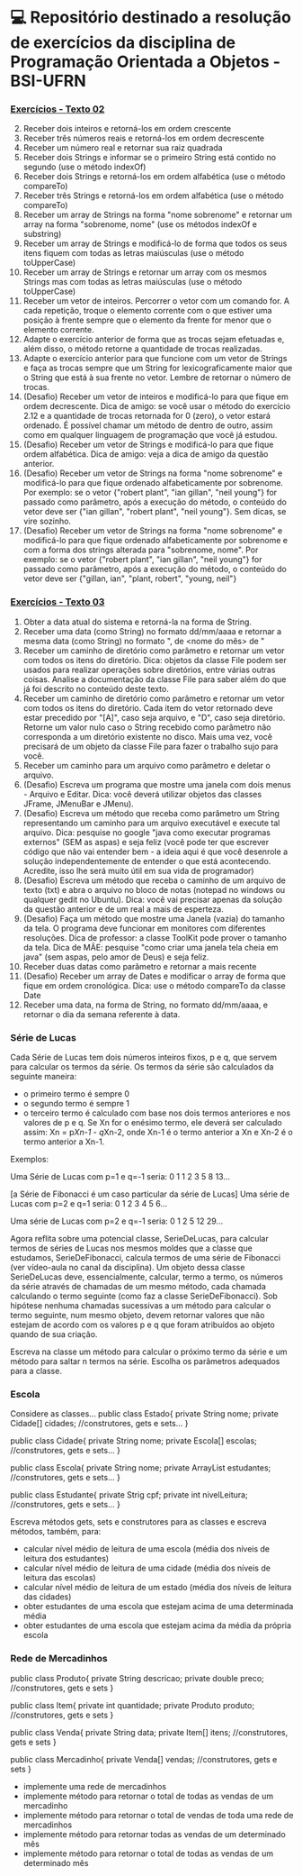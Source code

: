 # :computer: Repositório destinado a resolução de exercícios da disciplina de Programação Orientada a Objetos - BSI-UFRN

### [Exercícios - Texto 02](https://sites.google.com/view/fabricio10/p%C3%A1gina-inicial/cursos/poo1/texto02)
  2. Receber dois inteiros e retorná-los em ordem crescente
  3. Receber três números reais e retorná-los em ordem decrescente
  4. Receber um número real e retornar sua raiz quadrada
  5. Receber dois Strings e informar se o primeiro String está contido no segundo (use o método indexOf)
  6. Receber dois Strings e retorná-los em ordem alfabética (use o método compareTo)
  7. Receber três Strings e retorná-los em ordem alfabética (use o método compareTo)
  8. Receber um array de Strings na forma "nome sobrenome" e retornar um array na forma "sobrenome, nome" (use os métodos indexOf e substring)
  9. Receber um array de Strings e modificá-lo de forma que todos os seus itens fiquem com todas as letras maiúsculas (use o método toUpperCase)
  10. Receber um array de Strings e retornar um array com os mesmos Strings mas com todas as letras maiúsculas (use o método toUpperCase)
  11. Receber um vetor de inteiros. Percorrer o vetor com um comando for. A cada repetição, troque o elemento corrente com o que estiver uma posição à frente sempre que o elemento da frente for menor que o elemento corrente. 
  12. Adapte o exercício anterior de forma que as trocas sejam efetuadas e, além disso, o método retorne a quantidade de trocas realizadas. 
  13. Adapte o exercício anterior para que funcione com um vetor de Strings e faça as trocas sempre que um String for lexicograficamente maior que o String que está à sua frente no vetor. Lembre de retornar o número de trocas.
  14. (Desafio) Receber um vetor de inteiros e modificá-lo para que fique em ordem decrescente. Dica de amigo: se você usar o método do exercício 2.12 e a quantidade de trocas retornada for 0 (zero), o vetor estará ordenado. É possível chamar um método de dentro de outro, assim como em qualquer linguagem de programação que você já estudou.
  15. (Desafio) Receber um vetor de Strings e modificá-lo para que fique ordem alfabética. Dica de amigo: veja a dica de amigo da questão anterior.
  16. (Desafio) Receber um vetor de Strings na forma "nome sobrenome" e modificá-lo para que fique ordenado alfabeticamente por sobrenome. Por exemplo: se o vetor {"robert plant", "ian gillan", "neil young"} for passado como parâmetro, após a execução do método, o conteúdo do vetor deve ser {"ian gillan", "robert plant",  "neil young"}. Sem dicas, se vire sozinho.
  17. (Desafio) Receber um vetor de Strings na forma "nome sobrenome" e modificá-lo para que fique ordenado alfabeticamente por sobrenome e com a forma dos strings alterada para "sobrenome, nome".  Por exemplo: se o vetor {"robert plant", "ian gillan", "neil young"} for passado como parâmetro, após a execução do método, o conteúdo do vetor deve ser {"gillan, ian", "plant, robert",  "young, neil"}

### [Exercícios - Texto 03](https://sites.google.com/view/fabricio10/p%C3%A1gina-inicial/cursos/poo1/texto03)

  1. Obter a data atual do sistema e retorná-la na forma de String.
  2. Receber uma data (como String) no formato dd/mm/aaaa e retornar a mesma data (como String) no formato "<dia da semana>, <dia> de <nome do mês> de <ano>"
  3. Receber um caminho de diretório como parâmetro e retornar um vetor com todos os itens do diretório. Dica: objetos da classe File podem ser usados para realizar operações sobre diretórios, entre várias outras coisas. Analise a documentação da classe File para saber além do que já foi descrito no conteúdo deste texto.
  4. Receber um caminho de diretório como parâmetro e retornar um vetor com todos os itens do diretório. Cada item do vetor retornado deve estar precedido por "[A]", caso seja arquivo, e "D", caso seja diretório. Retorne um valor nulo caso o String recebido como parâmetro não corresponda a um diretório existente no disco. Mais uma vez, você precisará de um objeto da classe File para fazer o trabalho sujo para você.
  5. Receber um caminho para um arquivo como parâmetro e deletar o arquivo. 
  6. (Desafio) Escreva um programa que mostre uma janela com dois menus - Arquivo e Editar. Dica: você deverá utilizar objetos das classes JFrame, JMenuBar e JMenu). 
  7. (Desafio) Escreva um método que receba como parâmetro um String representando um caminho para um arquivo executável e execute tal arquivo. Dica: pesquise no google "java como executar programas externos" (SEM as aspas) e seja feliz (você pode ter que escrever código que não vai entender bem - a ideia aqui é que você desenrole a solução independentemente de entender o que está acontecendo. Acredite, isso lhe será muito útil em sua vida de programador)
  8. (Desafio) Escreva um método que receba o caminho de um arquivo de texto (txt) e abra o arquivo no bloco de notas (notepad no windows ou qualquer gedit no Ubuntu). Dica: você vai precisar apenas da solução da questão anterior e de um real a mais de esperteza.
  9. (Desafio) Faça um método que mostre uma Janela (vazia) do tamanho da tela. O programa deve funcionar em monitores com diferentes resoluções. Dica de professor: a classe ToolKit pode prover o tamanho da tela. Dica de MÃE: pesquise "como criar uma janela tela cheia em java" (sem aspas, pelo amor de Deus) e seja feliz.
  10. Receber duas datas como parâmetro e retornar a mais recente
  11. (Desafio) Receber um array de Dates e modificar o array de forma que fique em ordem cronológica. Dica: use o método compareTo da classe Date
  12. Receber uma data, na forma de String, no formato dd/mm/aaaa, e retornar o dia da semana referente à data.

### Série de Lucas
Cada Série de Lucas tem dois números inteiros fixos, p e q, que servem para calcular os termos da série.
Os termos da série são calculados da seguinte maneira:
* o primeiro termo é sempre 0
* o segundo termo é sempre 1
* o terceiro termo é calculado com base nos dois termos anteriores e nos valores de p e q. Se Xn for o enésimo termo, ele deverá ser calculado assim: Xn = p*Xn-1 - q*Xn-2, onde Xn-1 é o termo anterior a Xn e Xn-2 é o termo anterior a Xn-1.

Exemplos:
  
Uma Série de Lucas com p=1 e q=-1 seria: 
0 1 1 2 3 5 8 13...
  
[a Série de Fibonacci é um caso particular da série de Lucas]
Uma série de Lucas com p=2 e q=1 seria:
0 1 2 3 4 5 6...

Uma série de Lucas com p=2 e q=-1 seria:
0 1 2 5 12 29...

Agora reflita sobre uma potencial classe, SerieDeLucas, para calcular termos de séries de Lucas nos mesmos moldes que a classe que estudamos, SerieDeFibonacci, calcula termos de uma série de Fibonacci (ver vídeo-aula no canal da disciplina). Um objeto dessa classe SerieDeLucas deve, essencialmente, calcular, termo a termo, os números da série através de chamadas de um mesmo método, cada chamada calculando o termo seguinte (como faz a classe SerieDeFibonacci). Sob hipótese nenhuma chamadas sucessivas a um método para calcular o termo seguinte, num mesmo objeto, devem retornar valores que não estejam de acordo com os valores p e q que foram atribuídos ao objeto quando de sua criação.

Escreva na classe um método para calcular o próximo termo da série e um método para saltar n termos na série. Escolha os parâmetros adequados para a classe.
  
### Escola
  Considere as classes...
public class Estado{
 private String nome;
 private Cidade[] cidades;
 //construtores, gets e sets...
}
  
public class Cidade{
 private String nome;
 private Escola[] escolas;
 //construtores, gets e sets...
}

public class Escola{
 private String nome;
 private ArrayList<Estudante> estudantes;
 //construtores, gets e sets...
}

public class Estudante{
 private Strig cpf;
 private int nivelLeitura;
 //construtores, gets e sets...
}

Escreva métodos gets, sets e construtores para as classes e escreva métodos, também, para:
* calcular nível médio de leitura de uma escola (média dos níveis de leitura dos estudantes)
* calcular nível médio de leitura de uma cidade (média dos níveis de leitura das escolas)
* calcular nível médio de leitura de um estado (média dos níveis de leitura das cidades)
* obter estudantes de uma escola que estejam acima de uma determinada média
* obter estudantes de uma escola que estejam acima da média da própria escola
  
### Rede de Mercadinhos
  
public class Produto{
   private String descricao;
   private double preco;
   //construtores, gets e sets
}

public class Item{
   private int quantidade;
   private Produto produto;
   //construtores, gets e sets
}
  
public class Venda{
   private String data;
   private Item[] itens;
   //construtores, gets e sets
}

public class Mercadinho{
   private Venda[] vendas;
   //construtores, gets e sets
}

* implemente uma rede de mercadinhos
* implemente método para retornar o total de todas as vendas de um mercadinho
* implemente método para retornar o total de vendas de toda uma rede de mercadinhos
* implemente método para retornar todas as vendas de um determinado mês
* implemente método para retornar o total de todas as vendas de um determinado mês
